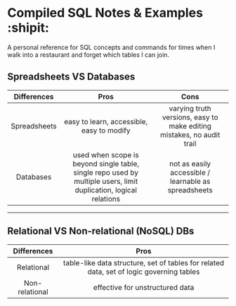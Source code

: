 Compiled SQL Notes & Examples :shipit:
=======================================

A personal reference for SQL concepts and commands for times when I walk into a restaurant and forget which tables I can join.

## Spreadsheets VS Databases

| Differences   | Pros          | Cons        |
|:-------------:|:-------------:| :-----------:|
| Spreadsheets  | easy to learn, accessible, easy to modify | varying truth versions, easy to make editing mistakes, no audit trail |
| Databases     | used when scope is beyond single table, single repo used by multiple users, limit duplication, logical relations      |         not as easily accessible / learnable as spreadsheets |

---

## Relational VS Non-relational (NoSQL) DBs

| Differences        | Pros          |
|:-------------:     |:-------------:|
| Relational         | table-like data structure, set of tables for related data, set of logic governing tables |
| Non-relational     | effective for unstructured data |